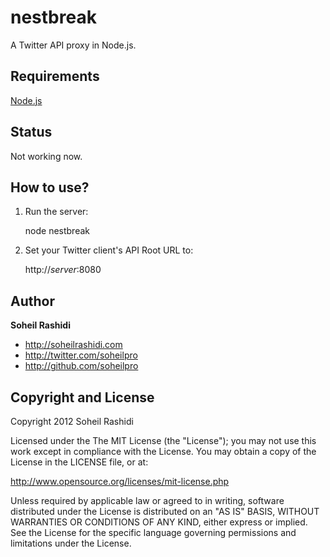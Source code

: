 nestbreak
========
A Twitter API proxy in Node.js.

Requirements
----------
[Node.js](http://nodejs.org)

Status
-------
Not working now.

How to use?
----------
1. Run the server:

    node nestbreak

2. Set your Twitter client's API Root URL to:

    http://<i>server</i>:8080

Author
------

**Soheil Rashidi**

+ http://soheilrashidi.com
+ http://twitter.com/soheilpro
+ http://github.com/soheilpro

Copyright and License
---------------------
Copyright 2012 Soheil Rashidi

Licensed under the The MIT License (the "License");
you may not use this work except in compliance with the License.
You may obtain a copy of the License in the LICENSE file, or at:

http://www.opensource.org/licenses/mit-license.php

Unless required by applicable law or agreed to in writing, software
distributed under the License is distributed on an "AS IS" BASIS,
WITHOUT WARRANTIES OR CONDITIONS OF ANY KIND, either express or implied.
See the License for the specific language governing permissions and
limitations under the License.
